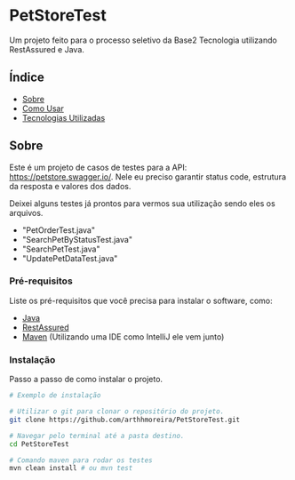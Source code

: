 # PetStoreTest

Um projeto feito para o processo seletivo da Base2 Tecnologia utilizando RestAssured e Java.

## Índice

- [Sobre](#sobre)
- [Como Usar](#como-usar)
- [Tecnologias Utilizadas](#tecnologias-utilizadas)

## Sobre

Este é um projeto de casos de testes para a API: https://petstore.swagger.io/.
Nele eu preciso garantir status code, estrutura da resposta e valores dos dados.

Deixei alguns testes já prontos para vermos sua utilização sendo eles os arquivos.
- "PetOrderTest.java"
- "SearchPetByStatusTest.java"
- "SearchPetTest.java"
- "UpdatePetDataTest.java"

### Pré-requisitos

Liste os pré-requisitos que você precisa para instalar o software, como:

- [Java](https://www.oracle.com/java/technologies/javase-jdk11-downloads.html)
- [RestAssured](https://rest-assured.io/)
- [Maven](https://maven.apache.org/) (Utilizando uma IDE como IntelliJ ele vem junto)

### Instalação

Passo a passo de como instalar o projeto.

```bash
# Exemplo de instalação

# Utilizar o git para clonar o repositório do projeto.
git clone https://github.com/arthhmoreira/PetStoreTest.git

# Navegar pelo terminal até a pasta destino.
cd PetStoreTest

# Comando maven para rodar os testes
mvn clean install # ou mvn test 


